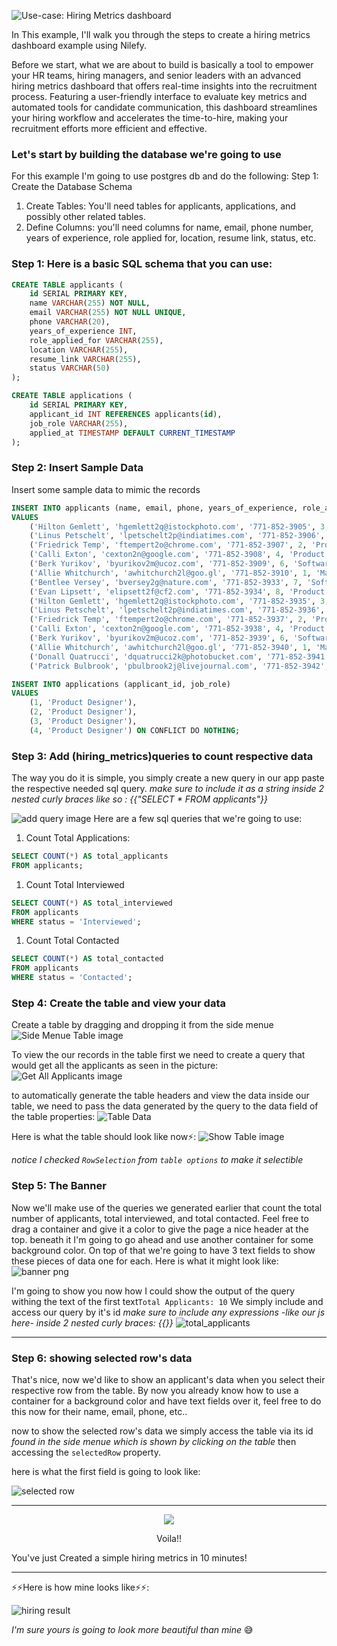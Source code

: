 ![ Use-case: Hiring Metrics dashboard ](./Hiring_Metrics_Dashboard _Nilefy.png)
<!-- # Use-case: Hiring Metrics dashboard -->
In This example, I'll walk you through the steps to create a hiring metrics dashboard example using Nilefy. 

Before we start, what we are about to build is basically a tool to empower your HR teams, hiring managers, and senior leaders with an advanced hiring metrics dashboard that offers real-time insights into the recruitment process. Featuring a user-friendly interface to evaluate key metrics and automated tools for candidate communication, this dashboard streamlines your hiring workflow and accelerates the time-to-hire, making your recruitment efforts more efficient and effective.

### Let's start by building the database we're going to use
For this example I'm going to use postgres db and do the following: 
Step 1: Create the Database Schema
1. Create Tables: You'll need tables for applicants, applications, and possibly other related tables.
2. Define Columns: you'll need columns for name, email, phone number, years of experience, role applied for, location, resume link, status, etc.

### Step 1: Here is a basic SQL schema that you can use:

``` sql
CREATE TABLE applicants (
    id SERIAL PRIMARY KEY,
    name VARCHAR(255) NOT NULL,
    email VARCHAR(255) NOT NULL UNIQUE,
    phone VARCHAR(20),
    years_of_experience INT,
    role_applied_for VARCHAR(255),
    location VARCHAR(255),
    resume_link VARCHAR(255),
    status VARCHAR(50)
);

CREATE TABLE applications (
    id SERIAL PRIMARY KEY,
    applicant_id INT REFERENCES applicants(id),
    job_role VARCHAR(255),
    applied_at TIMESTAMP DEFAULT CURRENT_TIMESTAMP
);
```
### Step 2: Insert Sample Data
Insert some sample data to mimic the records
```sql
INSERT INTO applicants (name, email, phone, years_of_experience, role_applied_for, location, resume_link, status)
VALUES 
    ('Hilton Gemlett', 'hgemlett2q@istockphoto.com', '771-852-3905', 3, 'Marketing Lead', 'London', 'link_to_resume_1', 'Contacted'),
    ('Linus Petschelt', 'lpetschelt2p@indiatimes.com', '771-852-3906', 5, 'Software Engineer', 'Berlin', 'link_to_resume_2', 'Interviewed'),
    ('Friedrick Temp', 'ftempert2o@chrome.com', '771-852-3907', 2, 'Product Designer', 'New York', 'link_to_resume_3', 'Applied'),
    ('Calli Exton', 'cexton2n@google.com', '771-852-3908', 4, 'Product Designer', 'San Francisco', 'link_to_resume_4', 'Applied'),
    ('Berk Yurikov', 'byurikov2m@ucoz.com', '771-852-3909', 6, 'Software Engineer', 'London', 'link_to_resume_5', 'Interviewed'),
    ('Allie Whitchurch', 'awhitchurch2l@goo.gl', '771-852-3910', 1, 'Marketing Lead', 'Berlin', 'link_to_resume_6', 'Contacted'),
    ('Bentlee Versey', 'bversey2g@nature.com', '771-852-3933', 7, 'Software Engineer', 'San Francisco', 'link_to_resume_29', 'Interviewed'),
    ('Evan Lipsett', 'elipsett2f@cf2.com', '771-852-3934', 8, 'Product Designer', 'New York', 'link_to_resume_30', 'Applied'),
    ('Hilton Gemlett', 'hgemlett2q@istockphoto.com', '771-852-3935', 3, 'Marketing Lead', 'London', 'link_to_resume_31', 'Contacted'),
    ('Linus Petschelt', 'lpetschelt2p@indiatimes.com', '771-852-3936', 5, 'Software Engineer', 'Berlin', 'link_to_resume_32', 'Interviewed'),
    ('Friedrick Temp', 'ftempert2o@chrome.com', '771-852-3937', 2, 'Product Designer', 'New York', 'link_to_resume_33', 'Applied'),
    ('Calli Exton', 'cexton2n@google.com', '771-852-3938', 4, 'Product Designer', 'San Francisco', 'link_to_resume_34', 'Applied'),
    ('Berk Yurikov', 'byurikov2m@ucoz.com', '771-852-3939', 6, 'Software Engineer', 'London', 'link_to_resume_35', 'Interviewed'),
    ('Allie Whitchurch', 'awhitchurch2l@goo.gl', '771-852-3940', 1, 'Marketing Lead', 'Berlin', 'link_to_resume_36', 'Contacted'),
    ('Donall Quatrucci', 'dquatrucci2k@photobucket.com', '771-852-3941', 7, 'Product Designer', 'San Francisco', 'link_to_resume_37', 'Interviewed'),
    ('Patrick Bulbrook', 'pbulbrook2j@livejournal.com', '771-852-3942', 2, 'Software Engineer', 'New York', 'link_to_resume_38', 'Applied') ON CONFLICT DO NOTHING;

INSERT INTO applications (applicant_id, job_role)
VALUES 
    (1, 'Product Designer'),
    (2, 'Product Designer'),
    (3, 'Product Designer'),
    (4, 'Product Designer') ON CONFLICT DO NOTHING;
```

### Step 3: Add (hiring_metrics)queries to count respective data
The way you do it is simple, you simply create a new query in our app paste the respective needed sql query. _make sure to include it as a string inside 2 nested curly braces like so : {{"SELECT * FROM applicants"}}_

![add query image](./add_query.png)
Here are a few sql queries that we're going to use:

1. Count Total Applications:
```sql
SELECT COUNT(*) AS total_applicants
FROM applicants;
```
1. Count Total Interviewed
```sql
SELECT COUNT(*) AS total_interviewed
FROM applicants
WHERE status = 'Interviewed';
```
1. Count Total Contacted
```sql
SELECT COUNT(*) AS total_contacted
FROM applicants
WHERE status = 'Contacted';
```

### Step 4: Create the table and view your data
Create a table by dragging and dropping it from the side menue
![Side Menue Table image](./side_menue_table.png)

To view the our records in the table first we need to create a query that would get all the applicants as seen in the picture:
![Get All Applicants image](./add_query.png)

to automatically generate the table headers and view the data inside our table, we need to pass the data generated by the query to the data field of the table properties:
![Table Data](./table_data.png)

Here is what the table should look like now⚡:
![Show Table image](./table_show.png)

_notice I checked `RowSelection` from `table options` to make it selectible_

### Step 5: The Banner
Now we'll make use of the queries we generated earlier that count the total number of applicants, total interviewed, and total contacted.
Feel free to drag a container and give it a color to give the page a nice header at the top.
beneath it I'm going to go ahead and use another container for some background color. 
On top of that we're going to have 3 text fields to show these pieces of data one for each.
Here is what it might look like:
![banner png](./banner.png) 

I'm going to show you now how I could show the output of the query withing the text of the first text`Total Applicants: 10`
We simply include and access our query by it's id _make sure to include any expressions -like our js here- inside 2 nested curly braces: {{}}_
![total_applicants](./text_total_applicants.png)

***
### Step 6: showing selected row's data
That's nice, now we'd like to show an applicant's data when you select their respective row from the table.
By now you already know how to use a container for a background color and have text fields over it, feel free to do this now for their name, email, phone, etc..

now to show the selected row's data we simply access the table via its id _found in the side menue which is shown by clicking on the table_ then accessing the `selectedRow` property.

here is what the first field is going to look like:

![selected row](./selected_row.png)

***
<p align="center">
  <img src="./voila.gif" />
<p align="center"> Voila!!</p>
</p>
You've just Created a simple hiring metrics in 10 minutes!



***
⚡⚡Here is how mine looks like⚡⚡:


![hiring result](./hiring_result.png)

_I'm sure yours is going to look more beautiful than mine_ 😅

